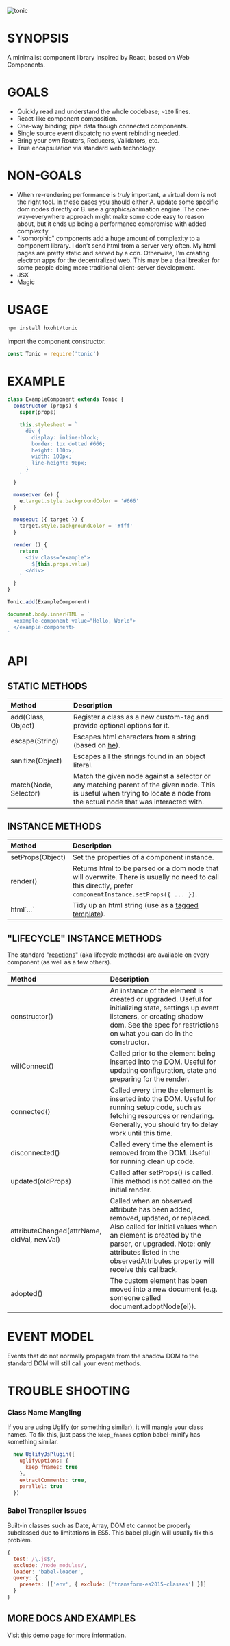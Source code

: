 ![tonic](https://github.com/hxoht/tonic/raw/addimage/readme-tonic.png)

# SYNOPSIS
A minimalist component library inspired by React, based on Web Components.

# GOALS
- Quickly read and understand the whole codebase; `~100` lines.
- React-like component composition.
- One-way binding; pipe data though connected components.
- Single source event dispatch; no event rebinding needed.
- Bring your own Routers, Reducers, Validators, etc.
- True encapsulation via standard web technology.

# NON-GOALS
- When re-rendering performance is *truly* important, a virtual dom is
not the right tool. In these cases you should either A. update some
specific dom nodes directly or B. use a graphics/animation engine. The
one-way-everywhere approach might make some code easy to reason about,
but it ends up being a performance compromise with added complexity.
- "Isomorphic" components add a huge amount of complexity to a component
library. I don't send html from a server very often. My html
pages are pretty static and served by a cdn. Otherwise, I'm creating
electron apps for the decentralized web. This may be a deal breaker for
some people doing more traditional client-server development.
- JSX
- Magic

# USAGE
```bash
npm install hxoht/tonic
```

Import the component constructor.

```js
const Tonic = require('tonic')
```

# EXAMPLE
```js
class ExampleComponent extends Tonic {
  constructor (props) {
    super(props)

    this.stylesheet = `
      div {
        display: inline-block;
        border: 1px dotted #666;
        height: 100px;
        width: 100px;
        line-height: 90px;
      }
    `
  }

  mouseover (e) {
    e.target.style.backgroundColor = '#666'
  }

  mouseout ({ target }) {
    target.style.backgroundColor = '#fff'
  }

  render () {
    return `
      <div class="example">
        ${this.props.value}
      </div>
    `
  }
}

Tonic.add(ExampleComponent)

document.body.innerHTML = `
  <example-component value="Hello, World">
  </example-component>
`
```

# API

## STATIC METHODS

| Method | Description |
| :--- | :--- |
| add(Class, Object) | Register a class as a new custom-tag and provide optional options for it. |
| escape(String) | Escapes html characters from a string (based on [he][3]). |
| sanitize(Object) | Escapes all the strings found in an object literal. |
| match(Node, Selector) | Match the given node against a selector or any matching parent of the given node. This is useful when trying to locate a node from the actual node that was interacted with. |

## INSTANCE METHODS

| Method | Description |
| :--- | :--- |
| setProps(Object) | Set the properties of a component instance. |
| render() | Returns html to be parsed or a dom node that will overwrite. There is usually no need to call this directly, prefer `componentInstance.setProps({ ... })`. |
| html\`...\` | Tidy up an html string (use as a [tagged template][2]). |

## "LIFECYCLE" INSTANCE METHODS

The standard "[reactions][1]" (aka lifecycle methods) are available on every
component (as well as a few others).

| Method | Description |
| :--- | :--- |
| constructor() | An instance of the element is created or upgraded. Useful for initializing state, settings up event listeners, or creating shadow dom. See the spec for restrictions on what you can do in the constructor. |
| willConnect() | Called prior to the element being inserted into the DOM. Useful for updating configuration, state and preparing for the render. |
| connected() | Called every time the element is inserted into the DOM. Useful for running setup code, such as fetching resources or rendering. Generally, you should try to delay work until this time. |
| disconnected() | Called every time the element is removed from the DOM. Useful for running clean up code. |
| updated(oldProps) | Called after setProps() is called. This method is not called on the initial render. |
| attributeChanged(attrName, oldVal, newVal) | Called when an observed attribute has been added, removed, updated, or replaced. Also called for initial values when an element is created by the parser, or upgraded. Note: only attributes listed in the observedAttributes property will receive this callback. |
| adopted() | The custom element has been moved into a new document (e.g. someone called document.adoptNode(el)). |

# EVENT MODEL
Events that do not normally propagate from the shadow DOM to the standard DOM
will still call your event methods.

# TROUBLE SHOOTING

### Class Name Mangling
If you are using Uglify (or something similar), it will mangle your class names.
To fix this, just pass the `keep_fnames` option babel-minify has something
similar.

```js
  new UglifyJsPlugin({
    uglifyOptions: {
      keep_fnames: true
    },
    extractComments: true,
    parallel: true
  })
```

### Babel Transpiler Issues
Built-in classes such as Date, Array, DOM etc cannot be properly subclassed due
to limitations in ES5. This babel plugin will usually fix this problem.

```js
{
  test: /\.js$/,
  exclude: /node_modules/,
  loader: 'babel-loader',
  query: {
    presets: [['env', { exclude: ['transform-es2015-classes'] }]]
  }
}
```

## MORE DOCS AND EXAMPLES
Visit [this][0] demo page for more information.

[0]:https://hxoht.github.io/tonic/
[1]:https://developers.google.com/web/fundamentals/web-components/customelements
[2]:https://developer.mozilla.org/en-US/docs/Web/JavaScript/Reference/Template_literals
[3]:https://github.com/mathiasbynens/he
